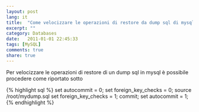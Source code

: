 ```yaml
---
layout: post
lang: it
title:  "Come velocizzare le operazioni di restore da dump sql di mysql"
excerpt: ""
category: Databases
date:   2011-01-01 22:45:33
tags: [MySQL]
comments: true
share: true
---
```


Per velocizzare le operazioni di restore di un dump sql in mysql è possibile procedere come riportato sotto

{% highlight sql %}
set autocommit = 0;
set foreign_key_checks = 0;
source /root/mydump.sql
set foreign_key_checks = 1;
commit;
set autocommit = 1;
{% endhighlight %}
